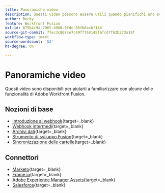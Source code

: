 ```yaml
---
title: Panoramiche video
description: Questi video possono essere utili quando pianifichi uno scenario
author: Becky
feature: Workfront Fusion
exl-id: 875b4c9a-7065-4960-9fdc-85fb0a4bf146
source-git-commit: 77ec3c007ce7c49ff760145fafcd7f62b273a18f
workflow-type: tm+mt
source-wordcount: '52'
ht-degree: 0%

---
```


# Panoramiche video

Questi video sono disponibili per aiutarti a familiarizzare con alcune delle funzionalità di Adobe Workfront Fusion.

## Nozioni di base

* [Introduzione ai webhook](https://video.tv.adobe.com/v/3427025/){target=_blank}
* [Webhook intermedi](https://video.tv.adobe.com/v/3427030/){target=_blank}
* [Archivi dati](https://video.tv.adobe.com/v/3427029/){target=_blank}
* [Strumento di sviluppo Fusion](https://video.tv.adobe.com/v/3427031/){target=_blank}
* [Sincronizzazione delle cartelle](https://video.tv.adobe.com/v/3427033/){target=_blank}

## Connettori

* [Marketo](https://video.tv.adobe.com/v/3427026/){target=_blank}
* [Frame.io](https://video.tv.adobe.com/v/3427032/){target=_blank}
* [Adobe Experience Manager Assets](https://video.tv.adobe.com/v/3427034/){target=_blank}
* [Salesforce](https://video.tv.adobe.com/v/3427027/){target=_blank}
